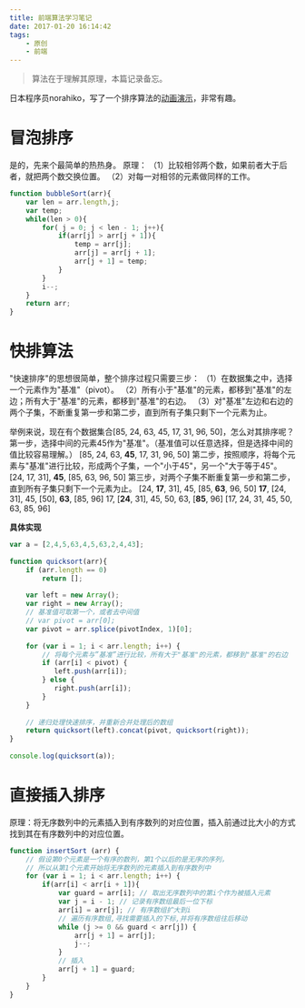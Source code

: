 ```yaml
---
title: 前端算法学习笔记
date: 2017-01-20 16:14:42
tags:
	- 原创
	- 前端
---
```


> 算法在于理解其原理，本篇记录备忘。

<!--more-->

日本程序员norahiko，写了一个排序算法的[动画演示](http://jsdo.it/norahiko/oxIy/fullscreen)，非常有趣。


# 冒泡排序

是的，先来个最简单的热热身。
原理：
（1）比较相邻两个数，如果前者大于后者，就把两个数交换位置。
（2）对每一对相邻的元素做同样的工作。

```javascript
function bubbleSort(arr){
    var len = arr.length,j;
    var temp;
    while(len > 0){
        for( j = 0; j < len - 1; j++){
            if(arr[j] > arr[j + 1]){
                temp = arr[j];
                arr[j] = arr[j + 1];
                arr[j + 1] = temp;
            }
        }
        i--;
    }
    return arr;
}    
```

# 快排算法

"快速排序"的思想很简单，整个排序过程只需要三步：
（1）在数据集之中，选择一个元素作为"基准"（pivot）。
（2）所有小于"基准"的元素，都移到"基准"的左边；所有大于"基准"的元素，都移到"基准"的右边。
（3）对"基准"左边和右边的两个子集，不断重复第一步和第二步，直到所有子集只剩下一个元素为止。

举例来说，现在有个数据集合[85, 24, 63, 45, 17, 31, 96, 50]，怎么对其排序呢？
第一步，选择中间的元素45作为"基准"。（基准值可以任意选择，但是选择中间的值比较容易理解。）
[85, 24, 63, **45**, 17, 31, 96, 50]
第二步，按照顺序，将每个元素与"基准"进行比较，形成两个子集，一个"小于45"，另一个"大于等于45"。
[24, 17, 31], **45**, [85, 63, 96, 50]
第三步，对两个子集不断重复第一步和第二步，直到所有子集只剩下一个元素为止。
[24, **17**, 31], 45, [85, **63**, 96, 50]
**17**, [24, 31], 45, [50], **63**, [85, 96]
17, [**24**, 31], 45, 50, 63, [**85**, 96]
[17, 24, 31, 45, 50, 63, 85, 96]

**具体实现**
```javascript
var a = [2,4,5,63,4,5,63,2,4,43];
 
function quicksort(arr){
    if (arr.length == 0)
        return [];
 
    var left = new Array();
    var right = new Array();
    // 基准值可取第一个，或者去中间值
    // var pivot = arr[0];
    var pivot = arr.splice(pivotIndex, 1)[0];
 
    for (var i = 1; i < arr.length; i++) {
    	// 将每个元素与”基准”进行比较，所有大于"基准"的元素，都移到"基准"的右边
        if (arr[i] < pivot) {
           left.push(arr[i]);
        } else {
           right.push(arr[i]);
        }
    }
 
 	// 递归处理快速排序，并重新合并处理后的数组
    return quicksort(left).concat(pivot, quicksort(right));
}
 
console.log(quicksort(a));
```

# 直接插入排序

原理：将无序数列中的元素插入到有序数列的对应位置，插入前通过比大小的方式找到其在有序数列中的对应位置。

```javascript
function insertSort (arr) {
    // 假设第0个元素是一个有序的数列，第1个以后的是无序的序列，
    // 所以从第1个元素开始将无序数列的元素插入到有序数列中
    for (var i = 1; i < arr.length; i++) {
        if(arr[i] < arr[i + 1]){
            var guard = arr[i]; // 取出无序数列中的第i个作为被插入元素
            var j = i - 1; // 记录有序数组最后一位下标
            arr[i] = arr[j]; // 有序数组扩大到i
            // 遍历有序数组,寻找需要插入的下标,并将有序数组往后移动
            while (j >= 0 && guard < arr[j]) {
                arr[j + 1] = arr[j];
                j--;
            }
            // 插入
            arr[j + 1] = guard;
        }
    }
}
```



















